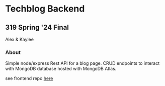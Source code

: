 # Techblog Backend

## 319 Spring '24 Final

Alex & Kaylee

### About

Simple node/express Rest API for a blog page. CRUD endpoints to interact with MongoDB database hosted with MongoDB Atlas.

see frontend repo <a href="https://github.com/alex-yng/techblog">here</a>
